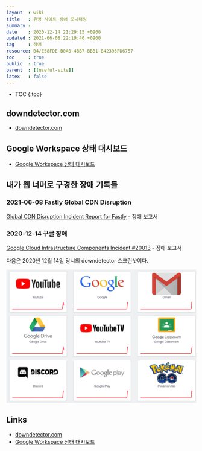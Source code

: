 ```yaml
---
layout  : wiki
title   : 유명 사이트 장애 모니터링
summary : 
date    : 2020-12-14 21:29:15 +0900
updated : 2021-06-08 22:19:40 +0900
tag     : 장애
resource: B4/E58FDE-B0A0-4BB7-BBB1-B42395FD6757
toc     : true
public  : true
parent  : [[useful-site]]
latex   : false
---
```

* TOC
{:toc}

## downdetector.com

- [downdetector.com][downdetector]

## Google Workspace 상태 대시보드

- [Google Workspace 상태 대시보드][google-appstatus]

## 내가 웹 너머로 구경한 장애 기록들

### 2021-06-08 Fastly Global CDN Disruption

[Global CDN Disruption Incident Report for Fastly]( https://status.fastly.com/incidents/vpk0ssybt3bj ) - 장애 보고서

### 2020-12-14 구글 장애

[Google Cloud Infrastructure Components Incident #20013]( https://status.cloud.google.com/incident/zall/20013 ) - 장애 보고서

다음은 2020년 12월 14일 당시의 downdetector 스크린샷이다.

![2020-12-14 구글 장애]( /resource/B4/E58FDE-B0A0-4BB7-BBB1-B42395FD6757/102081567-cc8e0800-3e53-11eb-96b6-9fcdb064cddc.png )


## Links

- [downdetector.com][downdetector]
- [Google Workspace 상태 대시보드][google-appstatus]

[google-appstatus]: https://www.google.com/appsstatus#hl=ko&v=status
[downdetector]: https://downdetector.com/
